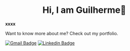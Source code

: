 <h1 align="center">Hi, I am Guilherme👋</h1>

**xxxx**

Want to know more about me? Check out my portfolio.

[![Gmail Badge](https://img.shields.io/badge/Gmail-D14836?style=for-the-badge&logo=gmail&logoColor=white)](guilhermegianluppi@gmail.com)  [![Linkedin Badge](https://img.shields.io/badge/LinkedIn-0077B5?style=for-the-badge&logo=linkedin&logoColor=white)](https://www.linkedin.com/in/guilherme-gianluppi-moura-264b43207/)



